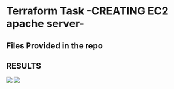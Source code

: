 # **Terraform Task -CREATING EC2 apache server-**
## **Files Provided in the repo**
## RESULTS
![](https://github.com/abdulrahman102/Sprints_tasks/blob/master/terraform/terraform_1/1.png)
![](https://github.com/abdulrahman102/Sprints_tasks/blob/master/terraform/terraform_1/2.png)